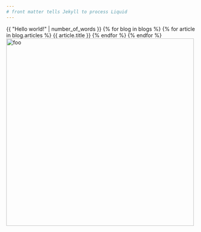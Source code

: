 ```yaml
---
# front matter tells Jekyll to process Liquid
---
```

{{ "Hello world!" | number_of_words }}
{% for blog in blogs %}
  {% for article in blog.articles %}
    {{ article.title }}
  {% endfor %} 
{% endfor %}
<image src="images/foo.jpg" alt="foo" width="500">
